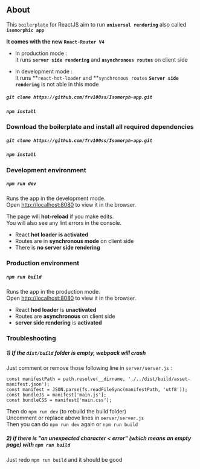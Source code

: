 ## About

This `boilerplate` for ReactJS aim to run **`universal rendering`** also called **`isomorphic app`** <br>

**It comes with the new `React-Router V4`**

* In production mode : <br> 
It runs **`server side rendering`** and **`asynchronous routes`** on client side <br>

* In development mode : <br>
It runs **`react-hot-loader` and **`synchronous routes`
**`Server side rendering`** is not able in this mode

##### `git clone https://github.com/frv100ss/Isomorph-app.git`
##### `npm install` 


### Download the boilerplate and install all required dependencies

##### `git clone https://github.com/frv100ss/Isomorph-app.git`
##### `npm install` 

### Development environment

##### `npm run dev`

Runs the app in the development mode.<br>
Open [http://localhost:8080](http://localhost:8080) to view it in the browser.

The page will **hot-reload** if you make edits.<br>
You will also see any lint errors in the console.

* React **hot loader is activated** 
* Routes are in **synchronous mode** on client side
* There is **no server side rendering** 

### Production environment

##### `npm run build`

Runs the app in the production mode.<br>
Open [http://localhost:8080](http://localhost:8080) to view it in the browser.

* React **hod loader** is **unactivated** 
* Routes are **asynchronous** on client side
* **server side rendering** is **activated**

### Troubleshooting
##### 1) If the `dist/build` folder is empty, webpack will crash <br> 
Just comment or remove those following line in `server/server.js` :
```
const manifestPath = path.resolve(__dirname, './../dist/build/asset-manifest.json');
const manifest = JSON.parse(fs.readFileSync(manifestPath, 'utf8'));
const bundleJS = manifest['main.js'];
const bundleCSS = manifest['main.css'];
```

Then do `npm run dev` (to rebuild the build folder) <br>
Uncomment or replace above lines in `server/server.js`<br> 
Then you can do `npm run dev` again or `npm run build`

##### 2) if there is **"an unexpected character < error"** (which means an empty page) with `npm run build` <br>
Just redo `npm run build` and it should be good